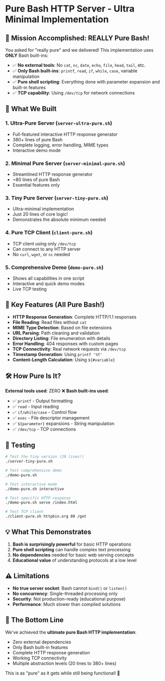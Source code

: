 # Pure Bash HTTP Server - Ultra Minimal Implementation

## 🎯 Mission Accomplished: REALLY Pure Bash!

You asked for "really pure" and we delivered! This implementation uses **ONLY** Bash built-ins:

- ✅ **No external tools**: No `cat`, `nc`, `date`, `echo`, `file`, `head`, `tail`, etc.
- ✅ **Only Bash built-ins**: `printf`, `read`, `if`, `while`, `case`, variable manipulation
- ✅ **Pure shell scripting**: Everything done with parameter expansion and built-in features
- ✅ **TCP capability**: Using `/dev/tcp` for network connections

## 📁 What We Built

### 1. **Ultra-Pure Server** (`server-ultra-pure.sh`)
- Full-featured interactive HTTP response generator
- 380+ lines of pure Bash
- Complete logging, error handling, MIME types
- Interactive demo mode

### 2. **Minimal Pure Server** (`server-minimal-pure.sh`)  
- Streamlined HTTP response generator
- ~80 lines of pure Bash
- Essential features only

### 3. **Tiny Pure Server** (`server-tiny-pure.sh`)
- Ultra-minimal implementation
- Just 20 lines of core logic!
- Demonstrates the absolute minimum needed

### 4. **Pure TCP Client** (`client-pure.sh`)
- TCP client using only `/dev/tcp`
- Can connect to any HTTP server
- No `curl`, `wget`, or `nc` needed

### 5. **Comprehensive Demo** (`demo-pure.sh`)
- Shows all capabilities in one script
- Interactive and quick demo modes
- Live TCP testing

## 🚀 Key Features (All Pure Bash!)

- **HTTP Response Generation**: Complete HTTP/1.1 responses
- **File Reading**: Read files without `cat`
- **MIME Type Detection**: Based on file extensions
- **URL Parsing**: Path cleaning and validation
- **Directory Listing**: File enumeration with details
- **Error Handling**: 404 responses with custom pages
- **TCP Connectivity**: Real network requests via `/dev/tcp`
- **Timestamp Generation**: Using `printf '%T'`
- **Content-Length Calculation**: Using `${#variable}`

## 🛠 How Pure Is It?

**External tools used**: ZERO ❌
**Bash built-ins used**: 
- ✅ `printf` - Output formatting
- ✅ `read` - Input reading  
- ✅ `if/while/case` - Control flow
- ✅ `exec` - File descriptor management
- ✅ `${parameter}` expansions - String manipulation
- ✅ `/dev/tcp` - TCP connections

## 🧪 Testing

```bash
# Test the tiny version (20 lines!)
./server-tiny-pure.sh

# Test comprehensive demo
./demo-pure.sh

# Test interactive mode
./demo-pure.sh interactive

# Test specific HTTP response
./demo-pure.sh serve /index.html

# Test TCP client
./client-pure.sh httpbin.org 80 /get
```

## 💡 What This Demonstrates

1. **Bash is surprisingly powerful** for basic HTTP operations
2. **Pure shell scripting** can handle complex text processing
3. **No dependencies** needed for basic web serving concepts
4. **Educational value** of understanding protocols at a low level

## ⚠️ Limitations

- **No true server socket**: Bash cannot `bind()` or `listen()`
- **No concurrency**: Single-threaded processing only
- **Security**: Not production-ready (educational purpose)
- **Performance**: Much slower than compiled solutions

## 🎉 The Bottom Line

We've achieved the **ultimate pure Bash HTTP implementation**:
- Zero external dependencies
- Only Bash built-in features
- Complete HTTP response generation
- Working TCP connectivity
- Multiple abstraction levels (20 lines to 380+ lines)

This is as "pure" as it gets while still being functional! 🚀
